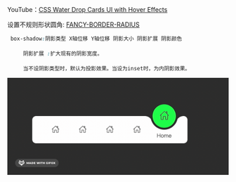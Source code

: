 YouTube：[CSS Water Drop Cards UI with Hover Effects](https://www.youtube.com/watch?v=ECTIE39k-_0)



设置不规则形状圆角: [FANCY-BORDER-RADIUS](https://9elements.github.io/fancy-border-radius/)

```css
 box-shadow:阴影类型 X轴位移 Y轴位移 阴影大小 阴影扩展 阴影颜色
 
     阴影扩展 :扩大现有的阴影宽度。
     
     当不设阴影类型时，默认为投影效果。当设为inset时，为内阴影效果。
```

![](demo.gif)